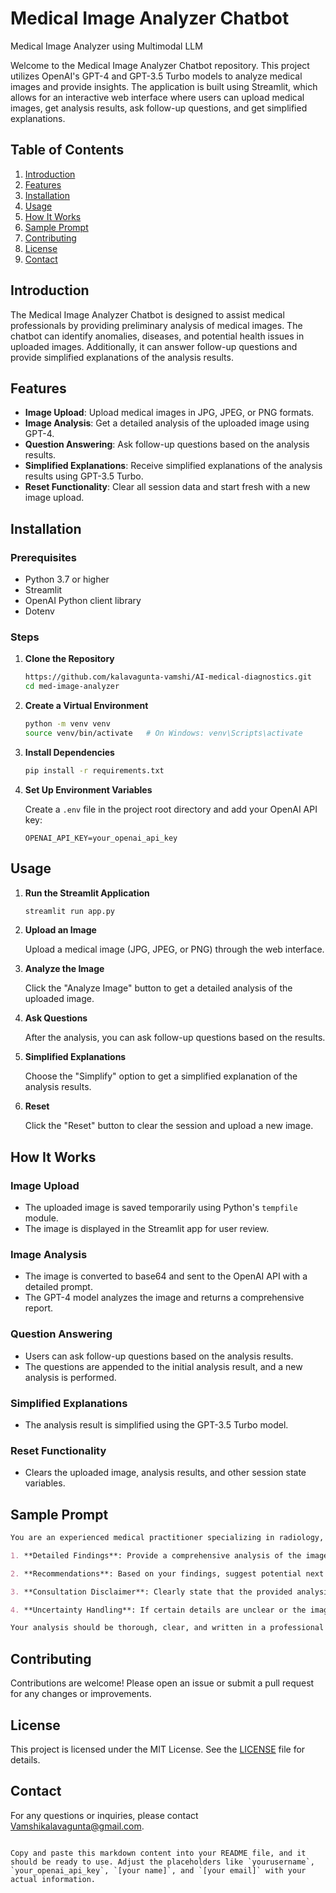 # Medical Image Analyzer Chatbot
Medical Image Analyzer using Multimodal LLM



Welcome to the Medical Image Analyzer Chatbot repository. This project utilizes OpenAI's GPT-4 and GPT-3.5 Turbo models to analyze medical images and provide insights. The application is built using Streamlit, which allows for an interactive web interface where users can upload medical images, get analysis results, ask follow-up questions, and get simplified explanations.

## Table of Contents

1. [Introduction](#introduction)
2. [Features](#features)
3. [Installation](#installation)
4. [Usage](#usage)
5. [How It Works](#how-it-works)
6. [Sample Prompt](#sample-prompt)
7. [Contributing](#contributing)
8. [License](#license)
9. [Contact](#contact)

## Introduction

The Medical Image Analyzer Chatbot is designed to assist medical professionals by providing preliminary analysis of medical images. The chatbot can identify anomalies, diseases, and potential health issues in uploaded images. Additionally, it can answer follow-up questions and provide simplified explanations of the analysis results.

## Features

- **Image Upload**: Upload medical images in JPG, JPEG, or PNG formats.
- **Image Analysis**: Get a detailed analysis of the uploaded image using GPT-4.
- **Question Answering**: Ask follow-up questions based on the analysis results.
- **Simplified Explanations**: Receive simplified explanations of the analysis results using GPT-3.5 Turbo.
- **Reset Functionality**: Clear all session data and start fresh with a new image upload.

## Installation

### Prerequisites

- Python 3.7 or higher
- Streamlit
- OpenAI Python client library
- Dotenv

### Steps

1. **Clone the Repository**

   ```bash
   https://github.com/kalavagunta-vamshi/AI-medical-diagnostics.git
   cd med-image-analyzer
   ```

2. **Create a Virtual Environment**

   ```bash
   python -m venv venv
   source venv/bin/activate   # On Windows: venv\Scripts\activate
   ```

3. **Install Dependencies**

   ```bash
   pip install -r requirements.txt
   ```

4. **Set Up Environment Variables**

   Create a `.env` file in the project root directory and add your OpenAI API key:

   ```env
   OPENAI_API_KEY=your_openai_api_key
   ```

## Usage

1. **Run the Streamlit Application**

   ```bash
   streamlit run app.py
   ```

2. **Upload an Image**

   Upload a medical image (JPG, JPEG, or PNG) through the web interface.

3. **Analyze the Image**

   Click the "Analyze Image" button to get a detailed analysis of the uploaded image.

4. **Ask Questions**

   After the analysis, you can ask follow-up questions based on the results.

5. **Simplified Explanations**

   Choose the "Simplify" option to get a simplified explanation of the analysis results.

6. **Reset**

   Click the "Reset" button to clear the session and upload a new image.

## How It Works

### Image Upload

- The uploaded image is saved temporarily using Python's `tempfile` module.
- The image is displayed in the Streamlit app for user review.

### Image Analysis

- The image is converted to base64 and sent to the OpenAI API with a detailed prompt.
- The GPT-4 model analyzes the image and returns a comprehensive report.

### Question Answering

- Users can ask follow-up questions based on the analysis results.
- The questions are appended to the initial analysis result, and a new analysis is performed.

### Simplified Explanations

- The analysis result is simplified using the GPT-3.5 Turbo model.

### Reset Functionality

- Clears the uploaded image, analysis results, and other session state variables.

## Sample Prompt

```markdown
You are an experienced medical practitioner specializing in radiology, tasked with analyzing medical images for a prestigious hospital. Your goal is to meticulously identify any anomalies, diseases, and potential health issues visible in the images. Please follow these guidelines:

1. **Detailed Findings**: Provide a comprehensive analysis of the image, identifying any visible anomalies, diseases, or unusual patterns. Describe the characteristics of any abnormalities in detail.

2. **Recommendations**: Based on your findings, suggest potential next steps, treatments, or further diagnostic tests. Include a brief explanation for each recommendation.

3. **Consultation Disclaimer**: Clearly state that the provided analysis is preliminary and should not replace a professional medical consultation. Encourage the patient to consult with a licensed healthcare provider before making any medical decisions.

4. **Uncertainty Handling**: If certain details are unclear or the image quality is insufficient for a definitive analysis, clearly state 'Unable to determine based on the provided image.' Explain why a conclusive analysis could not be made and suggest possible reasons or improvements for future imaging.

Your analysis should be thorough, clear, and written in a professional tone suitable for medical documentation.
```

## Contributing

Contributions are welcome! Please open an issue or submit a pull request for any changes or improvements.

## License

This project is licensed under the MIT License. See the [LICENSE](LICENSE) file for details.

## Contact

For any questions or inquiries, please contact Vamshikalavagunta@gmail.com.
```

Copy and paste this markdown content into your README file, and it should be ready to use. Adjust the placeholders like `yourusername`, `your_openai_api_key`, `[your name]`, and `[your email]` with your actual information.
